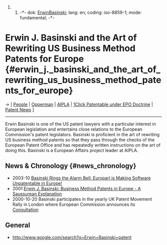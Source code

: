 1.  1.  -\*- dok: [ErwinBasinski](ErwinBasinski "wikilink"); lang: en;
        coding: iso-8859-1; mode: fundamental; -\*-

# Erwin J. Basinski and the Art of Rewriting US Business Method Patents for Europe {#erwin_j._basinski_and_the_art_of_rewriting_us_business_method_patents_for_europe}

-\> \[ [ People](SwpatremnaEn "wikilink") \| [
Opperman](CraigOppermanEn "wikilink") \| [ AIPLA](AiplaEn "wikilink") \|
[ 1Click Patentable under EPO Doctrine](EubsaTechEn "wikilink") \| [
Patent News](SwpatcninoEn "wikilink") \]

------------------------------------------------------------------------

Erwin Basinski is one of the US patent lawyers with a particular
interest in European legislation and entertains close relations to the
European Commission\'s patent legislators. Basinski is proficient in the
art of rewriting US business method patents so that they pass through
the checks of the European Patent Office and has repeatedly written
instructions on the art of doing this. Basinski is a European Affairs
project leader at AIPLA.

## News & Chronology {#news_chronology}

-   2003-10 [Basinski Rings the Alarm Bell: Europarl is Making Software
    Unpatentable in
    Europe!](http://swpat.ffii.org/papers/europarl0309/aipla0310/ "wikilink")
-   2001 [Erwin J. Basinski: Business Method Patents in Europe - A
    Saussurean
    Explanation](http://www.mofo.com/news/general.cfm?MCatID=&concentrationID=&ID=141&Type=5 "wikilink")
-   2000-10-20 Basinski participates in the yearly UK Patent Movement
    Rally in London where European Commission announces its
    [Consultation](http://swpat.ffii.org/papers/eukonsult00/ "wikilink")

## General

-   <http://www.google.com/search?q=Erwin+Basinski+patent>
